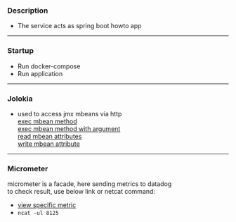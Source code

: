 ### Description
* The service acts as spring boot howto app

---

### Startup
* Run docker-compose
* Run application

---

### Jolokia
* used to access jmx mbeans via http  
[exec mbean method](http://localhost:8080/actuator/jolokia/exec/org.springframework.boot:type=Endpoint,name=Loggers/loggers)  
[exec mbean method with argument](http://localhost:8080/actuator/jolokia/exec/org.springframework.boot:type=Endpoint,name=Loggers/configureLogLevel/pak/INFO)  
[read mbean attributes](http://localhost:8080/actuator/jolokia/read/pak.jmx:type=MyFlag,name=myFlag)  
[write mbean attribute](http://localhost:8080/actuator/jolokia/write/pak.jmx:type=MyFlag,name=myFlag/Status/true)  

---

### Micrometer
micrometer is a facade, here sending metrics to datadog  
to check result, use below link or netcat command:  
* [view specific metric](http://localhost:8080/actuator/metrics/mm.my-metric.total?tag=my-tag:even)  
* `ncat -ul 8125`  
